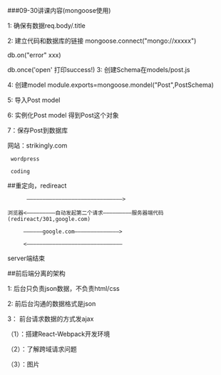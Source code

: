 ###09-30讲课内容(mongoose使用)

1: 确保有数据req.body/.title

2: 建立代码和数据库的链接 mongoose.connect("mongo://xxxxx")

  db.on("error" xxx)

  db.once('open' 打印success!)
3: 创建Schema在models/post.js

4: 创建model module.exports=mongoose.mondel("Post",PostSchema)

5: 导入Post  model

6: 实例化Post  model 得到Post这个对象

7：保存Post到数据库

网站：strikingly.com

     wordpress

     coding

##重定向，redireact

          ——————————————————————————————>

    浏览器<—————————自动发起第二个请求—————————服务器端代码  (redireact/301,google.com)

         ——————google.com——————————————>

         <——————————————————————————————

 server端结束

 ##前后端分离的架构

 1: 后台只负责json数据，不负责html/css

 2: 前后台沟通的数据格式是json

 3： 前台请求数据的方式发ajax

 （1）：搭建React-Webpack开发环境

 （2）：了解跨域请求问题

 （3）：图片
